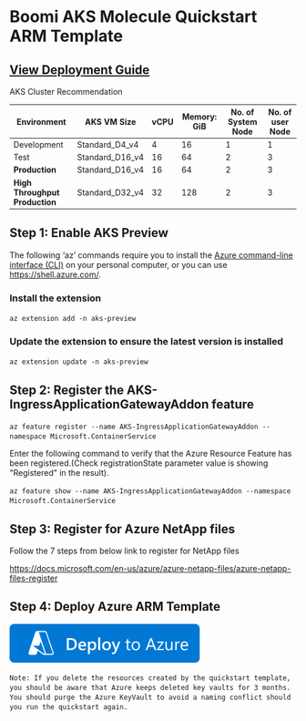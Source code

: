 # Boomi AKS Molecule Quickstart ARM Template

## [View Deployment Guide](https://docs.google.com/viewer?url=https://github.com/OfficialBoomi/azure-kubernetes-molecule-quickstart/files/8641742/Azure.Kubernetes.Molecule.Quickstart.-.Deployment.Guide.pdf)


AKS Cluster Recommendation

| Environment   | AKS VM Size      | vCPU | Memory: GiB   | No. of System Node   | No. of user Node   |
| ------------- | ---------------- | ---- | ------------- | -------------------- | ------------------ |
| Development   | Standard_D4_v4   | 4    | 16            | 1                    | 1                  |
| Test      | Standard_D16_v4   | 16    | 64            | 2                    | 3                  |
| **Production**    | Standard_D16_v4  | 16   | 64            | 2                    | 3                  |
| **High Throughput Production**    | Standard_D32_v4  | 32   | 128           | 2                    | 3                  |


## Step 1: Enable AKS Preview

The following ‘az’ commands require you to install the [Azure command-line interface (CLI)](https://docs.microsoft.com/en-us/cli/azure/) on your personal computer, or you can use https://shell.azure.com/.

### Install the extension
`az extension add -n aks-preview`

### Update the extension to ensure the latest version is installed
`az extension update -n aks-preview`

## Step 2: Register the AKS-IngressApplicationGatewayAddon feature

`az feature register --name AKS-IngressApplicationGatewayAddon --namespace Microsoft.ContainerService`

Enter the following command to verify that the Azure Resource Feature has been registered.(Check registrationState parameter value is showing "Registered" in the result).


`az feature show --name AKS-IngressApplicationGatewayAddon --namespace Microsoft.ContainerService`

## Step 3: Register for Azure NetApp files
Follow the 7 steps from below link to register for NetApp files

https://docs.microsoft.com/en-us/azure/azure-netapp-files/azure-netapp-files-register

## Step 4: Deploy Azure ARM Template

[![Deploy To Azure](https://raw.githubusercontent.com/Azure/azure-quickstart-templates/master/1-CONTRIBUTION-GUIDE/images/deploytoazure.svg?sanitize=true)](https://portal.azure.com/#create/Microsoft.Template/uri/https%3A%2F%2Fraw.githubusercontent.com%2FOfficialBoomi%2Fazure-kubernetes-molecule-quickstart%2Fmain%2Ftemplate%2Fazuredeploy.json/createUIDefinitionUri/https%3A%2F%2Fraw.githubusercontent.com%2FOfficialBoomi%2Fazure-kubernetes-molecule-quickstart%2Fmain%2Ftemplate%2FcreateUiDefinition.json)

`Note: If you delete the resources created by the quickstart template, you should be aware that Azure keeps deleted key vaults for 3 months. You should purge the Azure KeyVault to avoid a naming conflict should you run the quickstart again.`
